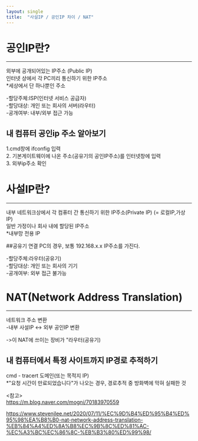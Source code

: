 ```yaml
---
layout: single
title:  "사설IP / 공인IP 차이 / NAT"
---
```



# 공인IP란?
-----------
외부에 공개되어있는 IP주소 (Public IP)  
인터넷 상에서 각 PC끼리 통신하기 위한 IP주소  
*세상에서 단 하나뿐인 주소       
 
-할당주체:ISP(인터넷 서비스 공급자)  
-할당대상: 개인 또는 회사의 서버(라우터)  
-공개여부: 내부/외부 접근 가능  

## 내 컴퓨터 공인ip 주소 알아보기  
1.cmd창에 ifconfig 입력  
2. 기본게이트웨이에 나온 주소(공유기의 공인IP주소)를 인터넷창에 입력  
3. 외부ip주소 확인  





# 사설IP란?
-----------
내부 네트워크상에서 각 컴퓨터 간 통신하기 위한 IP주소(Private IP) (= 로컬IP,가상IP)  
일반 가정이나 회사 내에 할당된 IP주소  
*내부망 전용 IP  


##공유기 연결 PC의 경우, 보통 192.168.x.x IP주소를 가진다.  

-할당주체:라우터(공유기)  
-할당대상: 개인 또는 회사의 기기  
-공개여부: 외부 접근 불가능  



# NAT(Network Address Translation)
---------------------------------
네트워크 주소 변환  
-내부 사설IP <-> 외부 공인IP 변환  

->이 NAT에 쓰이는 장비가 "라우터(공유기)  

## 내 컴퓨터에서 특정 사이트까지 IP경로 추적하기  
cmd -  tracert 도메인(또는 목적지 IP)  
*"요청 시간이 만료되었습니다"가 나오는 경우, 경로추적 중 방화벽에 막혀 실패한 것  

<참고>  
<https://m.blog.naver.com/mogni/70183970559>  

<https://www.stevenjlee.net/2020/07/11/%EC%9D%B4%ED%95%B4%ED%95%98%EA%B8%B0-nat-network-address-translation-%EB%84%A4%ED%8A%B8%EC%9B%8C%ED%81%AC-%EC%A3%BC%EC%86%8C-%EB%B3%80%ED%99%98/>  
